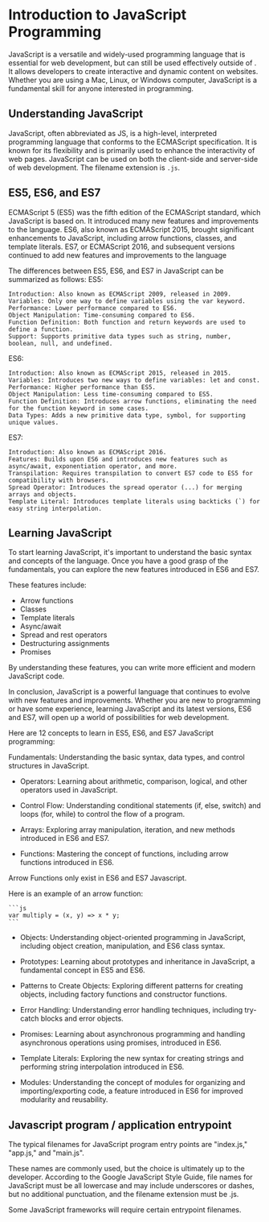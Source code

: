 # Introduction to JavaScript Programming

JavaScript is a versatile and widely-used programming language that is essential for web development, but can still be used effectively outside of . It allows developers to create interactive and dynamic content on websites. Whether you are using a Mac, Linux, or Windows computer, JavaScript is a fundamental skill for anyone interested in programming.

## Understanding JavaScript

JavaScript, often abbreviated as JS, is a high-level, interpreted programming language that conforms to the ECMAScript specification. It is known for its flexibility and is primarily used to enhance the interactivity of web pages. JavaScript can be used on both the client-side and server-side of web development. The filename extension is `.js`.

## ES5, ES6, and ES7

ECMAScript 5 (ES5) was the fifth edition of the ECMAScript standard, which JavaScript is based on. It introduced many new features and improvements to the language. ES6, also known as ECMAScript 2015, brought significant enhancements to JavaScript, including arrow functions, classes, and template literals. ES7, or ECMAScript 2016, and subsequent versions continued to add new features and improvements to the language

The differences between ES5, ES6, and ES7 in JavaScript can be summarized as follows:
ES5:

    Introduction: Also known as ECMAScript 2009, released in 2009.
    Variables: Only one way to define variables using the var keyword.
    Performance: Lower performance compared to ES6.
    Object Manipulation: Time-consuming compared to ES6.
    Function Definition: Both function and return keywords are used to define a function.
    Support: Supports primitive data types such as string, number, boolean, null, and undefined.

ES6:

    Introduction: Also known as ECMAScript 2015, released in 2015.
    Variables: Introduces two new ways to define variables: let and const.
    Performance: Higher performance than ES5.
    Object Manipulation: Less time-consuming compared to ES5.
    Function Definition: Introduces arrow functions, eliminating the need for the function keyword in some cases.
    Data Types: Adds a new primitive data type, symbol, for supporting unique values.

ES7:

    Introduction: Also known as ECMAScript 2016.
    Features: Builds upon ES6 and introduces new features such as async/await, exponentiation operator, and more.
    Transpilation: Requires transpilation to convert ES7 code to ES5 for compatibility with browsers.
    Spread Operator: Introduces the spread operator (...) for merging arrays and objects.
    Template Literal: Introduces template literals using backticks (`) for easy string interpolation.

## Learning JavaScript

To start learning JavaScript, it's important to understand the basic syntax and concepts of the language. Once you have a good grasp of the fundamentals, you can explore the new features introduced in ES6 and ES7.

These features include:

- Arrow functions
- Classes
- Template literals
- Async/await
- Spread and rest operators
- Destructuring assignments
- Promises

By understanding these features, you can write more efficient and modern JavaScript code.

In conclusion, JavaScript is a powerful language that continues to evolve with new features and improvements. Whether you are new to programming or have some experience, learning JavaScript and its latest versions, ES6 and ES7, will open up a world of possibilities for web development.

Here are 12 concepts to learn in ES5, ES6, and ES7 JavaScript programming:

Fundamentals: Understanding the basic syntax, data types, and control structures in JavaScript.

- Operators: Learning about arithmetic, comparison, logical, and other operators used in JavaScript.

- Control Flow: Understanding conditional statements (if, else, switch) and loops (for, while) to control the flow of a program.

- Arrays: Exploring array manipulation, iteration, and new methods introduced in ES6 and ES7.

- Functions: Mastering the concept of functions, including arrow functions introduced in ES6.

Arrow Functions only exist in ES6 and ES7 Javascript.

Here is an example of an arrow function:

    ```js
    var multiply = (x, y) => x * y;
    ```

- Objects: Understanding object-oriented programming in JavaScript, including object creation, manipulation, and ES6 class syntax.

- Prototypes: Learning about prototypes and inheritance in JavaScript, a fundamental concept in ES5 and ES6.

- Patterns to Create Objects: Exploring different patterns for creating objects, including factory functions and constructor functions.

- Error Handling: Understanding error handling techniques, including try-catch blocks and error objects.

- Promises: Learning about asynchronous programming and handling asynchronous operations using promises, introduced in ES6.

- Template Literals: Exploring the new syntax for creating strings and performing string interpolation introduced in ES6.

- Modules: Understanding the concept of modules for organizing and importing/exporting code, a feature introduced in ES6 for improved modularity and reusability.

## Javascript program / application entrypoint

The typical filenames for JavaScript program entry points are "index.js," "app.js," and "main.js".

These names are commonly used, but the choice is ultimately up to the developer. According to the
Google JavaScript Style Guide, file names for JavaScript must be all lowercase and may include
underscores or dashes, but no additional punctuation, and the filename extension must be .js.

Some JavaScript frameworks will require certain entrypoint filenames.

## 